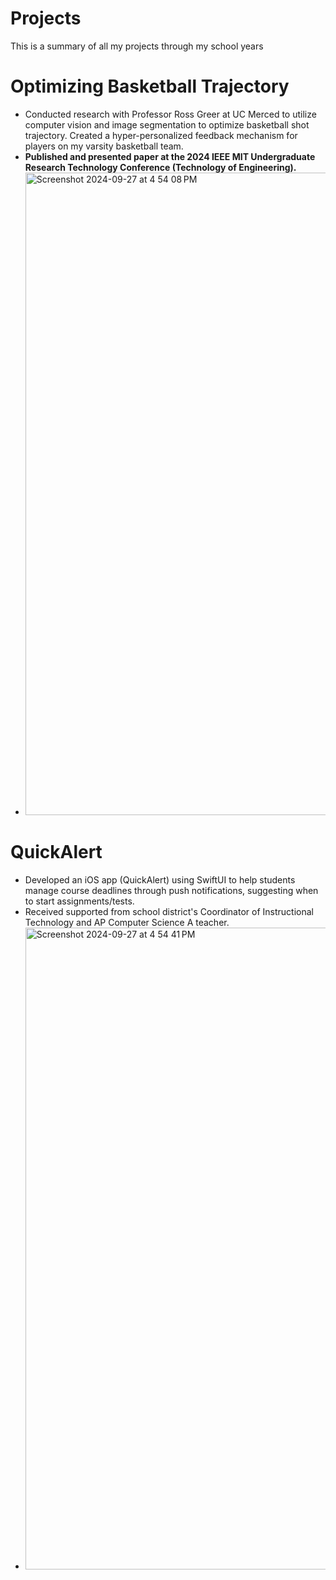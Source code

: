 # Projects
This is a summary of all my projects through my school years

# Optimizing Basketball Trajectory
* Conducted research with Professor Ross Greer at UC Merced to utilize computer vision and image segmentation to optimize basketball shot trajectory. Created a hyper-personalized feedback mechanism for players on my varsity basketball team.
* **Published and presented paper at the 2024 IEEE MIT Undergraduate Research Technology Conference (Technology of Engineering).**
* <img width="1028" alt="Screenshot 2024-09-27 at 4 54 08 PM" src="https://github.com/user-attachments/assets/d2e5f607-b96f-4434-b312-052416d48db2">




# QuickAlert
* Developed an iOS app (QuickAlert) using SwiftUI to help students manage course deadlines through push notifications, suggesting when to start assignments/tests.
* Received supported from school district's Coordinator of Instructional Technology and AP Computer Science A teacher.
* <img width="1027" alt="Screenshot 2024-09-27 at 4 54 41 PM" src="https://github.com/user-attachments/assets/73cf5c1c-1b24-4602-88d6-f4870e730edf">


